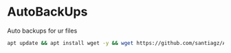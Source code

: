 # AutoBackUps
Auto backups for ur files

```bash
apt update && apt install wget -y && wget https://github.com/santiagz/AutoBackUps/raw/main/install.sh && chmod +x install.sh && ./install.sh
```